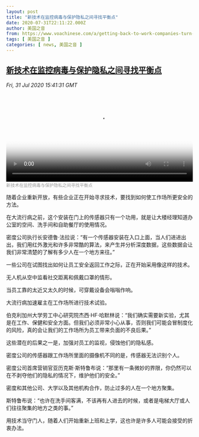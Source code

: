 ```yaml
---
layout: post
title: "新技术在监控病毒与保护隐私之间寻找平衡点"
date: 2020-07-31T22:11:22.000Z
author: 美国之音
from: https://www.voachinese.com/a/getting-back-to-work-companies-turn-to-technology-to-make-jobs-safe-20200731/5525351.html
tags: [ 美国之音 ]
categories: [ news, 美国之音 ]
---
```

<!--1596233482000-->
[新技术在监控病毒与保护隐私之间寻找平衡点](https://www.voachinese.com/a/getting-back-to-work-companies-turn-to-technology-to-make-jobs-safe-20200731/5525351.html)
------

<div>
<div><i>Fri, 31 Jul 2020 15:41:31 GMT</i></div><video poster="https://images.weserv.nl?url=gdb.voanews.com/358df220-98d6-4e28-a428-a8140d8932a4_tv_r1_s_w900.jpg" src="https://av.voanews.com/Videoroot/Pangeavideo/2020/07/3/35/358df220-98d6-4e28-a428-a8140d8932a4_240p.mp4" style="width:100%" controls></video><div><small style="color: #999;">新技术在监控病毒与保护隐私之间寻找平衡点</small></div><p>随着企业重新开放，有些企业正在开始寻求技术，要找到如何使工作场所更安全的方法。</p><p>在大流行病之前，这个安装在门上的传感器只有一个功用，就是让大楼经理知道办公室的空间、洗手间和自助餐厅的使用情况。</p><p>密度公司执行长安德鲁·法拉说：“有一个传感器安装在入口上面，当人们进进出出，我们用红外激光和许多非常酷的算法，来产生并分析深度数据，这些数据会让我们非常清楚的了解有多少人在一个地方来往。”</p><p>一些公司在试图找出如何让员工安全返回工作之际，正在开始采用像这样的技术。</p><p>无人机从空中监看社交距离和佩戴口罩的情形。</p><p>当员工靠的太近又太久的时候，可穿戴设备会嗡嗡作响。</p><p>大流行病加速雇主在工作场所进行技术试验。</p><p>伯克利加州大学劳工中心研究院杰西·HF·哈默林说：“我们确实需要新实验，尤其是在工作、保健和安全方面。但我们必须非常小心从事，否则我们可能会冒制度化的风险，真的会让我们的工作场所为员工带来负面的不良后果。”</p><p>这些潜在的后果之一是，加强对员工的监视，侵蚀他们的隐私感。</p><p>密度公司的传感器跟工作场所里面的摄像机不同的是，传感器无法识别个人。</p><p>密度公司首席营销官亚历克斯·斯特鲁布说：“那里有一条微妙的界限，你仍然可以在不剥夺他们的隐私的情况下，维护他们的安全。”</p><p>密度和其他公司、大学以及其他机构合作，防止过多的人在一个地方聚集。</p><p>斯特鲁布说：“也许在洗手间客满，不该再有人进去的时候，或者是电梯大厅或人们往往聚集的地方之类的事。”</p><p>用技术当守门人，随着人们开始重新上班和上学，这也许是许多人可能会接受的折衷办法。</p>
</div>
